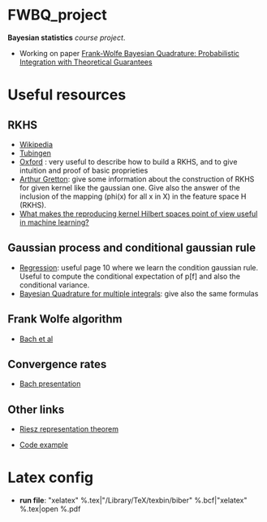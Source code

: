 # FWBQ_project

**Bayesian statistics** *course project*.

* Working on paper [Frank-Wolfe Bayesian Quadrature: Probabilistic Integration with Theoretical Guarantees](https://arxiv.org/abs/1506.02681)

# Useful resources

## RKHS
* [Wikipedia](https://en.wikipedia.org/wiki/Reproducing_kernel_Hilbert_space)
* [Tubingen](http://mlss.tuebingen.mpg.de/2015/slides/gretton/part_1.pdf?fbclid=IwAR2aQXRoyWplQH6p1Gv41RszZg9QF15SPRb6RJbJR4nweTwnLMSS8YzxuTM)
* [Oxford](http://www.stats.ox.ac.uk/~sejdinov/teaching/atml14/Theory_2014.pdf) :
very useful to describe how to build a RKHS, and to give intuition and proof of
 basic proprieties
 * [Arthur Gretton](http://www.gatsby.ucl.ac.uk/~gretton/coursefiles/lecture4_introToRKHS.pdf?fbclid=IwAR3IkzOm-156s-IKu4oX_oZrjmLAA2FQLcW1-XQlTOQBxg_lQyUKUpMLFFE): give some information about the construction of RKHS for
 given kernel like the gaussian one. Give also the answer of the inclusion of the
 mapping (phi(x) for all x in X) in the feature space H (RKHS).
 * [What makes the reproducing kernel Hilbert spaces point of view useful in machine learning?](https://www.quora.com/What-makes-the-reproducing-kernel-Hilbert-spaces-point-of-view-useful-in-machine-learning)

## Gaussian process and conditional gaussian rule
- [Regression](http://www.gaussianprocess.org/gpml/chapters/RW2.pdf?fbclid=IwAR0n58_3Ld3d86dHy4zZvxFUm5WzPFR0XEC-5gx0PDZKioL3jTDBWQAZ2iM):
useful page 10 where we learn the condition gaussian rule. Useful to compute
the conditional expectation of p[f] and also the conditional variance.
- [Bayesian Quadrature for multiple integrals](https://arxiv.org/pdf/1801.04153.pdf?fbclid=IwAR3nJ63cmJQh0JO5luHYejIK0BWgd8WJqGiHe2lt7ILWjP46p0LJnDlRUWY):
give also the same formulas

## Frank Wolfe algorithm
- [Bach et al](https://arxiv.org/pdf/1203.4523.pdf?fbclid=IwAR3tVnsQrKCK_Tkb7WgRSKwQQuyg8ewNqCFTpzGTLFIv0EYs2a3JQAtOxCo)

## Convergence rates
- [Bach presentation](http://probabilistic-numerics.org/assets/pdf/nips2015_probint/fbach_nips_2015_quadrature.pdf)

## Other links

* [Riesz representation theorem](https://en.wikipedia.org/wiki/Riesz_representation_theorem)

* [Code example](https://github.com/jcockayne/ProbNumPy?fbclid=IwAR1QE6jT4sAXiczhatB4q7q_dK5cQiYZu6BY95pW8PMbqYdHdCik2uyXBwI)

# Latex config
- **run file**: "xelatex" %.tex|"/Library/TeX/texbin/biber" %.bcf|"xelatex" %.tex|open %.pdf
